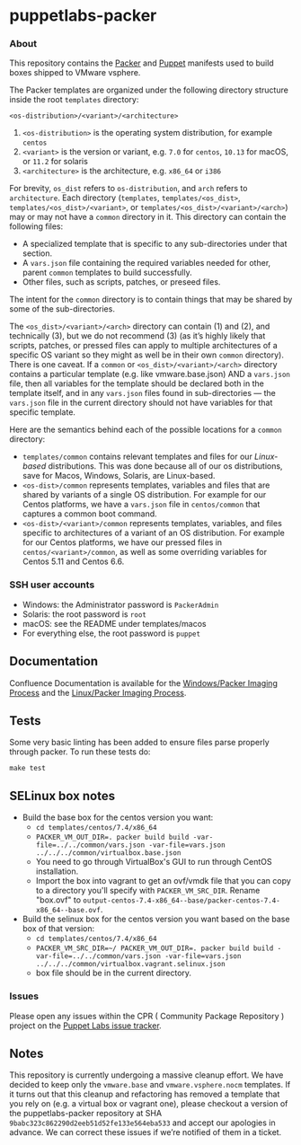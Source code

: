 # puppetlabs-packer

### About

This repository contains the [Packer](http://packer.io) and [Puppet](http://puppetlabs.com) manifests used to build boxes shipped to VMware vsphere.

The Packer templates are organized under the following directory structure inside the root `templates` directory:
```
<os-distribution>/<variant>/<architecture>
```

1. `<os-distribution>` is the operating system distribution, for example `centos`
1. `<variant>` is the version or variant, e.g. `7.0` for `centos`, `10.13` for macOS, or `11.2` for solaris
1. `<architecture>` is the architecture, e.g. `x86_64` or `i386`

For brevity, `os_dist` refers to `os-distribution`, and `arch` refers to `architecture`. Each directory (`templates`, `templates/<os_dist>`, `templates/<os_dist>/<variant>`, or `templates/<os_dist>/<variant>/<arch>`) may or may not have a `common` directory in it. This directory can contain the following files:

* A specialized template that is specific to any sub-directories under that section.
* A `vars.json` file containing the required variables needed for other, parent `common` templates to build successfully.
* Other files, such as scripts, patches, or preseed files.

The intent for the `common` directory is to contain things that may be shared by some of the sub-directories.

The `<os_dist>/<variant>/<arch>` directory can contain (1) and (2), and technically (3), but we do not recommend (3) (as it’s highly likely that scripts, patches, or pressed files can apply to multiple architectures of a specific OS variant so they might as well be in their own `common` directory). There is one caveat. If a `common` or `<os_dist>/<variant>/<arch>` directory contains a particular template (e.g. like vmware.base.json) AND a `vars.json` file, then all variables for the template should be declared both in the template itself, and in any `vars.json` files found in sub-directories — the `vars.json` file in the current directory should not have variables for that specific template.

Here are the semantics behind each of the possible locations for a `common` directory:

* `templates/common` contains relevant templates and files for our *Linux-based* distributions. This was done because all of our os distributions, save for Macos, Windows, Solaris, are Linux-based.
* `<os-dist>/common` represents templates, variables and files that are shared by variants of a single OS distribution. For example for our Centos platforms, we have a `vars.json` file in `centos/common` that captures a common boot command.
* `<os-dist>/<variant>/common` represents templates, variables, and files specific to architectures of a variant of an OS distribution. For example for our Centos platforms, we have our pressed files in `centos/<variant>/common`, as well as some overriding variables for Centos 5.11 and Centos 6.6.

### SSH user accounts

* Windows: the Administrator password is `PackerAdmin`
* Solaris: the root password is `root`
* macOS: see the README under templates/macos
* For everything else, the root password is `puppet`

## Documentation

Confluence Documentation is available for the [Windows/Packer Imaging Process](https://confluence.puppetlabs.com/display/SRE/Packer+Generation+of+Windows+Templates+for+VMPooler) and the [Linux/Packer Imaging Process](https://confluence.puppetlabs.com/display/SRE/Linux+Image+Packer+Generation).

## Tests

Some very basic linting has been added to ensure files parse properly through packer. To run these tests do:

  `make test`

## SELinux box notes

* Build the base box for the centos version you want:
   * `cd templates/centos/7.4/x86_64`
   * `PACKER_VM_OUT_DIR=. packer build build -var-file=../../common/vars.json -var-file=vars.json ../../../common/virtualbox.base.json`
   * You need to go through VirtualBox's GUI to run through CentOS installation.
   * Import the box into vagrant to get an ovf/vmdk file that you can copy to a directory you'll specify with `PACKER_VM_SRC_DIR`. Rename "box.ovf" to `output-centos-7.4-x86_64--base/packer-centos-7.4-x86_64--base.ovf`.
* Build the selinux box for the centos version you want based on the base box of that version:
   * `cd templates/centos/7.4/x86_64`
   * `PACKER_VM_SRC_DIR=~/ PACKER_VM_OUT_DIR=. packer build build -var-file=../../common/vars.json -var-file=vars.json ../../../common/virtualbox.vagrant.selinux.json`
   * box file should be in the current directory.

### Issues

Please open any issues within the CPR ( Community Package Repository ) project on the [Puppet Labs issue tracker](https://tickets.puppetlabs.com/browse/CPR).

## Notes

This repository is currently undergoing a massive cleanup effort. We have decided to keep only the `vmware.base` and `vmware.vsphere.nocm` templates. If it turns out that this cleanup and refactoring has removed a template that you rely on (e.g. a virtual box or vagrant one), please checkout a version of the puppetlabs-packer repository at SHA `9babc323c862290d2eeb51d52fe133e564eba533` and accept our apologies in advance. We can correct these issues if we’re notified of them in a ticket.
